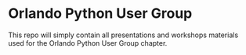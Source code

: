 # Orlando Python User Group

This repo will simply contain all presentations and workshops materials used for the Orlando Python User Group chapter.
